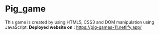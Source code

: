 # Pig_game

This game is created by using HTML5, CSS3 and DOM manipulation using JavaScript.
**Deployed website on**  : https://pig-games-11.netlify.app/
